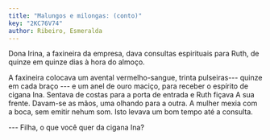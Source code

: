 ```yaml
---
title: "Malungos e milongas: (conto)"
key: "2KC76V74"
author: Ribeiro, Esmeralda
---
```

<div data-schema-version="8"><p>Dona Irina, a faxineira da empresa, dava consultas espirituais para Ruth, de quinze em quinze dias à hora do almoço.</p> <p>A faxineira colocava um avental vermelho-sangue, trinta pulseiras--- quinze em cada braço --- e um anel de ouro maciço, para receber o espírito de cigana Ina. Sentava de costas para a porta de entrada e Ruth fiçava A sua frente. Davam-se as mãos, uma olhando para a outra. A mulher mexia com a boca, sem emitir nehum som. Isto levava um bom tempo até a consulta.</p> <p>--- Filha, o que você quer da cigana Ina?</p> </div>